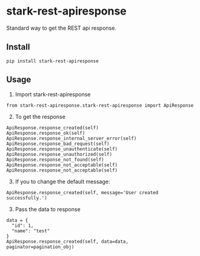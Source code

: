 # stark-rest-apiresponse
Standard way to get the REST api response.

## Install
  ```
  pip install stark-rest-apiresponse
  ```

## Usage
1. Import stark-rest-apiresponse
  ```
  from stark-rest-apiresponse.stark-rest-apiresponse import ApiResponse
  ```
  
2. To get the response
  ```
  ApiResponse.response_created(self)
  ApiResponse.response_ok(self)
  ApiResponse.response_internal_server_error(self)
  ApiResponse.response_bad_request(self)
  ApiResponse.response_unauthenticate(self)
  ApiResponse.response_unauthorized(self)
  ApiResponse.response_not_found(self)
  ApiResponse.response_not_acceptable(self)
  ApiResponse.response_not_acceptable(self)
  ```

3. If you to change the default message:
  ```
  ApiResponse.response_created(self, message='User created successfully.')
  ```

3. Pass the data to response
  ```
  data = {
  	"id": 1,
  	"name": "test"
  }
  ApiResponse.response_created(self, data=data, paginator=pagination_obj)
  ``` 